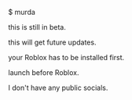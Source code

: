 $ murda

this is still in beta.

this will get future updates.

your Roblox has to be installed first.

launch before Roblox.

I don't have any public socials.

